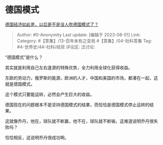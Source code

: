 # 德国模式
[德国经济如此差，以后是不是没人吹德国模式了？](https://www.zhihu.com/question/609336214/answer/3144258150)

> Author: #0-Anonymity
> Last update: [编辑于 2023-08-01]
> Link:
> Category: #【答集】/13-百年未有之变局 #【答集】/04-社科答集 
> Tag: #4-世界史/4A-社科/经贸
> 评论区:
> 泛讨论:

“德国模式”是什么？

其实就是利用自己左右逢源的特殊优势，全力利用全球化获得收益。

东欧的劳动力，俄罗斯的能源，欧洲的人才，中国和美国的市场，都凑在一起，这就是德国模式。

这个模式只要能运转，必然会产生巨大的收益。

德国现在的问题根本不是坚持德国模式的结果，而恰恰是德国模式停止运转的结果。

这就像乔丹，他在，球队就不断赢，他不在，球队就不断输，这难道说明乔丹很失败吗？

恰恰相反，这说明乔丹很成功啊。
